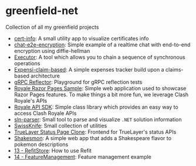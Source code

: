 # greenfield-net
Collection of all my greenfield projects

- [cert-info](https://github.com/antoniovalentini/greenfield-net/tree/main/src/CertInfo): A small utility app to visualize certificates info
- [chat-e2e-encryption](https://github.com/antoniovalentini/greenfield-net/tree/main/src/DiffieHellman): Simple example of a realtime chat with end-to-end encryption using diffie-hellman
- [Executor](https://github.com/antoniovalentini/greenfield-net/tree/main/src/Executor): A tool which allows you to chain a sequence of synchronous operations
- [Expensi-claim-based](https://github.com/antoniovalentini/greenfield-net/tree/main/src/ExpensiClaimsBased): A simple expenses tracker build upon a claims-based architecture
- [gRPC Reflector](https://github.com/antoniovalentini/greenfield-net/tree/main/src/GrpcReflector): Playground for gRPC reflection tests
- [Royale Razor Pages Sample](https://github.com/antoniovalentini/greenfield-net/tree/main/src/RazorSample): Simple web application used to showcase Razor Pages features. To make things a bit more fun, we leverage Clash Royale's APIs
- [Royale API SDK](https://github.com/antoniovalentini/greenfield-net/tree/main/src/RoyaleSdk): Simple class library which provides an easy way to access Clash Royale APIs
- [sln-parser](https://github.com/antoniovalentini/greenfield-net/tree/main/src/sln-parser): Small tool to parse and visualize `.NET` solution information
- [SwissKnife](https://github.com/antoniovalentini/greenfield-net/tree/main/src/Swissknife): Small collection of utilities
- [TrueLayer Status Page Clone](https://github.com/antoniovalentini/greenfield-net/tree/main/src/TrueLayerStatusPage): Frontend for TrueLayer's status APIs
- [Shakesmon](https://github.com/antoniovalentini/greenfield-net/tree/main/src/shakesmon): A simple web app that adds a Shakespeare flavor to pokemon descriptions
- [13 - RefitStore](https://github.com/antoniovalentini/greenfield-net/tree/main/src/13%20-%20RefitStore): How to use Refit
- [14 - FeatureManagement](https://github.com/antoniovalentini/greenfield-net/tree/main/src/14%20-%20FeatureManagement): Feature management example
